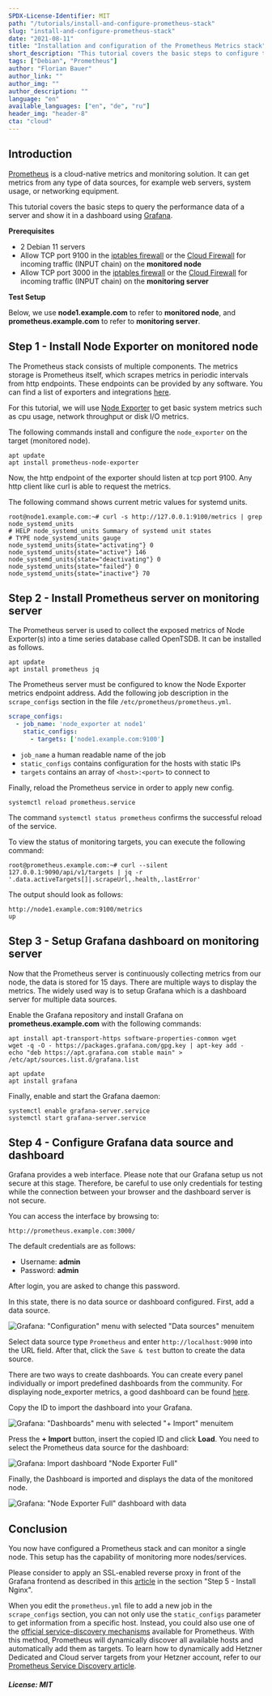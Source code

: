 ```yaml
---
SPDX-License-Identifier: MIT
path: "/tutorials/install-and-configure-prometheus-stack"
slug: "install-and-configure-prometheus-stack"
date: "2021-08-11"
title: "Installation and configuration of the Prometheus Metrics stack"
short_description: "This tutorial covers the basic steps to configure the Prometheus Metrics stack, with Node Exporter and Grafana."
tags: ["Debian", "Prometheus"]
author: "Florian Bauer"
author_link: ""
author_img: ""
author_description: ""
language: "en"
available_languages: ["en", "de", "ru"]
header_img: "header-8"
cta: "cloud"
---
```


## Introduction

[Prometheus](https://prometheus.io) is a cloud-native metrics and monitoring solution. It can get metrics from any type of data sources, for example web servers, system usage, or networking equipment.

This tutorial covers the basic steps to query the performance data of a server and show it in a dashboard using [Grafana](https://grafana.com).

**Prerequisites**

* 2 Debian 11 servers
* Allow TCP port 9100 in the [iptables firewall](/tutorials/iptables) or the [Cloud Firewall](https://docs.hetzner.com/cloud/firewalls/overview) for incoming traffic (INPUT chain) on the **monitored node**
* Allow TCP port 3000 in the [iptables firewall](/tutorials/iptables) or the [Cloud Firewall](https://docs.hetzner.com/cloud/firewalls/overview) for incoming traffic (INPUT chain) on the **monitoring server**

**Test Setup**

Below, we use **node1.example.com** to refer to **monitored node**, and **prometheus.example.com** to refer to **monitoring server**.

## Step 1 - Install Node Exporter on monitored node

The Prometheus stack consists of multiple components. The metrics storage is Prometheus itself, which scrapes metrics in periodic intervals from http endpoints. These endpoints can be provided by any software. You can find a list of exporters and integrations [here](https://prometheus.io/docs/instrumenting/exporters/).

For this tutorial, we will use [Node Exporter](https://github.com/prometheus/node_exporter) to get basic system metrics such as cpu usage, network throughput or disk I/O metrics.

The following commands install and configure the `node_exporter` on the target (monitored node).

```shell
apt update
apt install prometheus-node-exporter
```

Now, the http endpoint of the exporter should listen at tcp port 9100. Any http client like curl is able to request the metrics.

The following command shows current metric values for systemd units.

```shell
root@node1.example.com:~# curl -s http://127.0.0.1:9100/metrics | grep node_systemd_units
# HELP node_systemd_units Summary of systemd unit states
# TYPE node_systemd_units gauge
node_systemd_units{state="activating"} 0
node_systemd_units{state="active"} 146
node_systemd_units{state="deactivating"} 0
node_systemd_units{state="failed"} 0
node_systemd_units{state="inactive"} 70
```

## Step 2 - Install Prometheus server on monitoring server

The Prometheus server is used to collect the exposed metrics of Node Exporter(s) into a time series database called OpenTSDB. It can be installed as follows.

```shell
apt update
apt install prometheus jq
```

The Prometheus server must be configured to know the Node Exporter metrics endpoint address. Add the following job description in the `scrape_configs` section in the file `/etc/prometheus/prometheus.yml`.

```yaml
scrape_configs:
  - job_name: 'node_exporter at node1'
    static_configs:
      - targets: ['node1.example.com:9100']
```

* `job_name` a human readable name of the job
* `static_configs` contains configuration for the hosts with static IPs
* `targets` contains an array of `<host>:<port>` to connect to

Finally, reload the Prometheus service in order to apply new config.

```shell
systemctl reload prometheus.service
```

The command `systemctl status prometheus` confirms the successful reload of the service.

To view the status of monitoring targets, you can execute the following command:

```shell
root@prometheus.example.com:~# curl --silent 127.0.0.1:9090/api/v1/targets | jq -r '.data.activeTargets[]|.scrapeUrl,.health,.lastError'
```

The output should look as follows:

```shell
http://node1.example.com:9100/metrics
up
```

## Step 3 - Setup Grafana dashboard on monitoring server

Now that the Prometheus server is continuously collecting metrics from our node, the data is stored for 15 days. There are multiple ways to display the metrics. The widely used way is to setup Grafana which is a dashboard server for multiple data sources.

Enable the Grafana repository and install Grafana on **prometheus.example.com** with the following commands:

```shell
apt install apt-transport-https software-properties-common wget
wget -q -O - https://packages.grafana.com/gpg.key | apt-key add -
echo "deb https://apt.grafana.com stable main" > /etc/apt/sources.list.d/grafana.list

apt update
apt install grafana
```

Finally, enable and start the Grafana daemon:

```shell
systemctl enable grafana-server.service
systemctl start grafana-server.service
```

## Step 4 - Configure Grafana data source and dashboard

Grafana provides a web interface.
Please note that our Grafana setup us not secure at this stage.
Therefore, be careful to use only credentials for testing while the connection between your browser and the dashboard server is not secure.

You can access the interface by browsing to:

```url
http://prometheus.example.com:3000/
```

The default credentials are as follows:

* Username: **admin**
* Password: **admin**

After login, you are asked to change this password.

In this state, there is no data source or dashboard configured. First, add a data source.

![Grafana: "Configuration" menu with selected "Data sources" menuitem](images/grafana-configuration-menu-with-selected-data_sources-menuitem.png)

Select data source type `Prometheus` and enter `http://localhost:9090` into the URL field.
After that, click the `Save & test` button to create the data source.

There are two ways to create dashboards. You can create every panel individually or import predefined dashboards from the community.
For displaying node_exporter metrics, a good dashboard can be found [here](https://grafana.com/grafana/dashboards/1860).

Copy the ID to import the dashboard into your Grafana.

![Grafana: "Dashboards" menu with selected "+ Import" menuitem](images/grafana-dashboards-menu-with-selected-import-menuitem.png)

Press the **+ Import** button, insert the copied ID and click **Load**.
You need to select the Prometheus data source for the dashboard:

![Grafana: Import dashboard "Node Exporter Full"](images/grafana-import-dashboard-node_exporter_full.png)

Finally, the Dashboard is imported and displays the data of the monitored node.

![Grafana: "Node Exporter Full" dashboard with data](images/grafana-node_exporeter_full-dashboard-with-data.png)

## Conclusion

You now have configured a Prometheus stack and can monitor a single node. This setup has the capability of monitoring more nodes/services.

Please consider to apply an SSL-enabled reverse proxy in front of the Grafana frontend as described in this [article](/tutorials/server-monitoring-using-grafana-and-influxdb#step-5---install-nginx) in the section "Step 5 - Install Nginx".

When you edit the `prometheus.yml` file to add a new job in the `scrape_configs` section, you can not only use the `static_configs` parameter to get information from a specific host. Instead, you could also use one of the [official service-discovery mechanisms](https://prometheus.io/docs/prometheus/latest/configuration/configuration/#scrape_config) available for Prometheus. With this method, Prometheus will dynamically discover all available hosts and automatically add them as targets. To learn how to dynamically add Hetzner Dedicated and Cloud server targets from your Hetzner account, refer to our [Prometheus Service Discovery article](/tutorials/prometheus-discovery).

##### License: MIT

<!--

Contributor's Certificate of Origin

By making a contribution to this project, I certify that:

(a) The contribution was created in whole or in part by me and I have
    the right to submit it under the license indicated in the file; or

(b) The contribution is based upon previous work that, to the best of my
    knowledge, is covered under an appropriate license and I have the
    right under that license to submit that work with modifications,
    whether created in whole or in part by me, under the same license
    (unless I am permitted to submit under a different license), as
    indicated in the file; or

(c) The contribution was provided directly to me by some other person
    who certified (a), (b) or (c) and I have not modified it.

(d) I understand and agree that this project and the contribution are
    public and that a record of the contribution (including all personal
    information I submit with it, including my sign-off) is maintained
    indefinitely and may be redistributed consistent with this project
    or the license(s) involved.

Signed-off-by: Florian Bauer

-->
